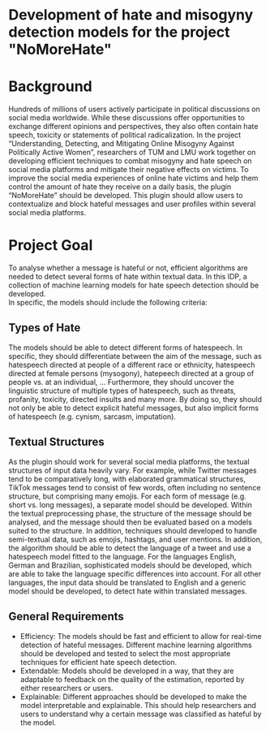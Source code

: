 # Development of hate and misogyny detection models for the project "NoMoreHate"

# Background
Hundreds of millions of users actively participate in political discussions on social media worldwide. While these discussions offer opportunities to exchange different opinions and perspectives, they also often contain hate speech, toxicity or statements of political radicalization. In the project “Understanding, Detecting, and Mitigating Online Misogyny Against Politically Active Women”,  researchers of TUM and LMU work together on developing efficient techniques to combat misogyny and hate speech on social media platforms and mitigate their negative effects on victims.
To improve the social media experiences of online hate victims and help them control the amount of hate they receive on a daily basis, the plugin “NoMoreHate” should be developed. This plugin should allow users to contextualize and block hateful messages and user profiles within several social media platforms. 

# Project Goal
To analyse whether a message is hateful or not, efficient algorithms are needed to detect several forms of hate within textual data. In this IDP, a collection of machine learning models for hate speech detection should be developed.   
In specific, the models should include the following criteria:
## Types of Hate
The models should be able to detect different forms of hatespeech. In specific, they should differentiate between the aim of the message, such as hatespeech directed at people of a different race or ethnicity, hatespeech directed at female persons (mysogony), hatepeech directed at a group of people vs. at an individual, … Furthermore, they should uncover the linguistic structure of multiple types of hatespeech, such as  threats, profanity, toxicity, directed insults and many more. By doing so, they should not only be able to detect explicit hateful messages, but also implicit forms of hatespeech (e.g. cynism, sarcasm, imputation).
## Textual Structures
As the plugin should work for several social media platforms, the textual structures of input data heavily vary. For example, while Twitter messages tend to be comparatively long, with elaborated grammatical structures, TikTok messages tend to consist of few words, often including no sentence structure, but comprising many emojis. For each form of message (e.g. short vs. long messages), a separate model should be developed. Within the textual preprocessing phase, the structure of the message should be analysed, and the message should then be evaluated based on a models suited to the structure. In addition, techniques should developed to handle semi-textual data, such as emojis, hashtags, and user mentions.
In addition, the algorithm should be able to detect the language of a tweet and use a hatespeech model fitted to the language. For the languages English, German and Brazilian, sophisticated models should be developed, which are able to take the language specific differences into account. For all other languages, the input data should be translated to English and a generic model should be developed, to detect hate within translated messages.
## General Requirements
* Efficiency: The models should be fast and efficient to allow for real-time detection of hateful messages. Different machine learning algorithms should be developed and tested to select the most appropriate techniques for efficient hate speech detection.
* Extendable: Models should be developed in a way, that they are adaptable to feedback on the quality of the estimation, reported by either researchers or users.
* Explainable: Different approaches should be developed to make the model interpretable and explainable. This should help researchers and users to understand why a certain message was classified as hateful by the model.
